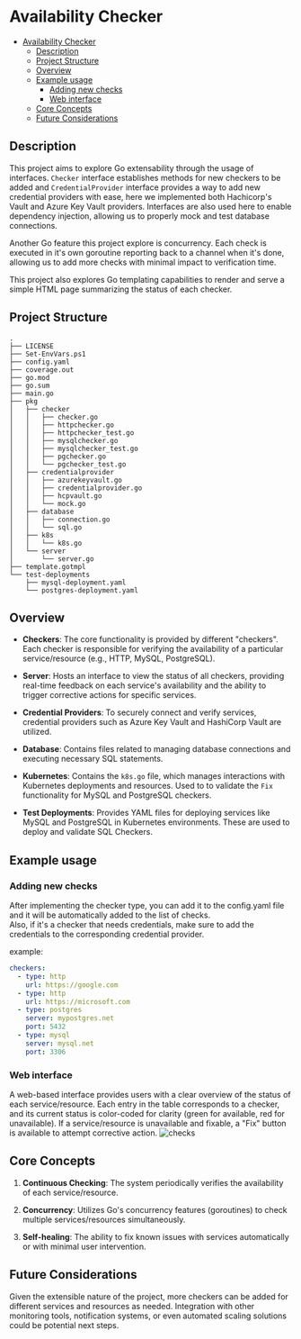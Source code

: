 # Availability Checker
- [Availability Checker](#availability-checker)
  - [Description](#description)
  - [Project Structure](#project-structure)
  - [Overview](#overview)
  - [Example usage](#example-usage)
    - [Adding new checks](#adding-new-checks)
    - [Web interface](#web-interface)
  - [Core Concepts](#core-concepts)
  - [Future Considerations](#future-considerations)

## Description
This project aims to explore Go extensability through the usage of interfaces. `Checker` interface establishes methods for new checkers to be added and `CredentialProvider` interface provides a way to add new credential providers with ease, here we implemented both Hachicorp's Vault and Azure Key Vault providers. Interfaces are also used here to enable dependency injection, allowing us to properly mock and test database connections.

Another Go feature this project explore is concurrency. Each check is executed in it's own goroutine reporting back to a channel when it's done, allowing us to add more checks with minimal impact to verification time.

This project also explores Go templating capabilities to render and serve a simple HTML page summarizing the status of each checker.

## Project Structure

```
.
├── LICENSE
├── Set-EnvVars.ps1
├── config.yaml
├── coverage.out
├── go.mod
├── go.sum
├── main.go
├── pkg
│   ├── checker
│   │   ├── checker.go
│   │   ├── httpchecker.go
│   │   ├── httpchecker_test.go
│   │   ├── mysqlchecker.go
│   │   ├── mysqlchecker_test.go
│   │   ├── pgchecker.go
│   │   └── pgchecker_test.go
│   ├── credentialprovider
│   │   ├── azurekeyvault.go
│   │   ├── credentialprovider.go
│   │   ├── hcpvault.go
│   │   └── mock.go
│   ├── database
│   │   ├── connection.go
│   │   └── sql.go
│   ├── k8s
│   │   └── k8s.go
│   └── server
│       └── server.go
├── template.gotmpl
└── test-deployments
    ├── mysql-deployment.yaml
    └── postgres-deployment.yaml
```

## Overview

- **Checkers**: The core functionality is provided by different "checkers". Each checker is responsible for verifying the availability of a particular service/resource (e.g., HTTP, MySQL, PostgreSQL).
  
- **Server**: Hosts an interface to view the status of all checkers, providing real-time feedback on each service's availability and the ability to trigger corrective actions for specific services.

- **Credential Providers**: To securely connect and verify services, credential providers such as Azure Key Vault and HashiCorp Vault are utilized.

- **Database**: Contains files related to managing database connections and executing necessary SQL statements.

- **Kubernetes**: Contains the `k8s.go` file, which manages interactions with Kubernetes deployments and resources. Used to to validate the `Fix` functionality for MySQL and PostgreSQL checkers.

- **Test Deployments**: Provides YAML files for deploying services like MySQL and PostgreSQL in Kubernetes environments. These are used to deploy and validate SQL Checkers.

## Example usage
### Adding new checks
After implementing the checker type, you can add it to the config.yaml file and it will be automatically added to the list of checks.\
Also, if it's a checker that needs credentials, make sure to add the credentials to the corresponding credential provider.

example:
```yaml
checkers:
  - type: http
    url: https://google.com
  - type: http
    url: https://microsoft.com
  - type: postgres
    server: mypostgres.net
    port: 5432
  - type: mysql
    server: mysql.net
    port: 3306
```

### Web interface
A web-based interface provides users with a clear overview of the status of each service/resource. Each entry in the table corresponds to a checker, and its current status is color-coded for clarity (green for available, red for unavailable). If a service/resource is unavailable and fixable, a "Fix" button is available to attempt corrective action.
![checks](image.png)

## Core Concepts

1. **Continuous Checking**: The system periodically verifies the availability of each service/resource.
  
2. **Concurrency**: Utilizes Go's concurrency features (goroutines) to check multiple services/resources simultaneously.
   
3. **Self-healing**: The ability to fix known issues with services automatically or with minimal user intervention.

## Future Considerations

Given the extensible nature of the project, more checkers can be added for different services and resources as needed. Integration with other monitoring tools, notification systems, or even automated scaling solutions could be potential next steps.
